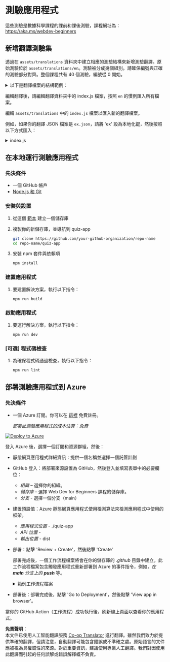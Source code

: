 <!--
CO_OP_TRANSLATOR_METADATA:
{
  "original_hash": "5301875c55bb305e6046bed3a4fd06d2",
  "translation_date": "2025-08-24T00:23:11+00:00",
  "source_file": "quiz-app/README.md",
  "language_code": "hk"
}
-->
# 測驗應用程式

這些測驗是數據科學課程的課前和課後測驗，課程網址為：https://aka.ms/webdev-beginners

## 新增翻譯測驗集

透過在 `assets/translations` 資料夾中建立相應的測驗結構來新增測驗翻譯。原始測驗位於 `assets/translations/en`。測驗被分成幾個組別。請確保編號與正確的測驗部分對齊。整個課程共有 40 個測驗，編號從 0 開始。

<details>
<summary>以下是翻譯檔案的結構範例：</summary>

```
[
    {
        "title": "A title",
        "complete": "A complete button title",
        "error": "An error message upon selecting the wrong answer",
        "quizzes": [
            {
                "id": 1,
                "title": "Title",
                "quiz": [
                    {
                        "questionText": "The question asked",
                        "answerOptions": [
                            {
                                "answerText": "Option 1 title",
                                "isCorrect": true
                            },
                            {
                                "answerText": "Option 2 title",
                                "isCorrect": false
                            }
                        ]
                    }
                ]
            }
        ]
    }
]
```
</details>

編輯翻譯後，請編輯翻譯資料夾中的 index.js 檔案，按照 `en` 的慣例匯入所有檔案。

編輯 `assets/translations` 中的 `index.js` 檔案以匯入新的翻譯檔案。

例如，如果你的翻譯 JSON 檔案是 `ex.json`，請將 'ex' 設為本地化鍵，然後按照以下方式匯入：

<details>
<summary>index.js</summary>

```
import ex from "./ex.json";

// if 'ex' is localization key then enter it like so in `messages` to expose it 

const messages = {
  ex: ex[0],
};

export default messages;
```

</details>

## 在本地運行測驗應用程式

### 先決條件

- 一個 GitHub 帳戶
- [Node.js 和 Git](https://nodejs.org/)

### 安裝與設置

1. 從這個 [範本](https://github.com/new?template_name=Web-Dev-For-Beginners&template_owner=microsoft) 建立一個儲存庫

1. 複製你的新儲存庫，並導航到 quiz-app

   ```bash
   git clone https://github.com/your-github-organization/repo-name
   cd repo-name/quiz-app
   ```

1. 安裝 npm 套件與依賴項

   ```bash
   npm install
   ```

### 建置應用程式

1. 要建置解決方案，執行以下指令：

   ```bash
   npm run build
   ```

### 啟動應用程式

1. 要運行解決方案，執行以下指令：

    ```bash
    npm run dev
    ```

### [可選] 程式碼檢查

1. 為確保程式碼通過檢查，執行以下指令：

    ```bash
    npm run lint
    ```

## 部署測驗應用程式到 Azure 

### 先決條件
- 一個 Azure 訂閱。你可以在 [這裡](https://aka.ms/azure-free) 免費註冊。

    _部署此測驗應用程式的成本估算：免費_

[![Deploy to Azure](https://aka.ms/deploytoazurebutton)](https://portal.azure.com/#create/Microsoft.StaticApp)

登入 Azure 後，選擇一個訂閱和資源群組，然後：

- 靜態網頁應用程式詳細資訊：提供一個名稱並選擇一個託管計劃
- GitHub 登入：將部署來源設置為 GitHub，然後登入並填寫表單中的必要欄位：
    - *組織* – 選擇你的組織。
    - *儲存庫* – 選擇 Web Dev for Beginners 課程的儲存庫。
    - *分支* - 選擇一個分支（main）
- 建置預設值：Azure 靜態網頁應用程式使用檢測算法來檢測應用程式中使用的框架。
    - *應用程式位置* - ./quiz-app
    - *API 位置* -
    - *輸出位置* - dist
- 部署：點擊 'Review + Create'，然後點擊 'Create'

    部署完成後，一個工作流程檔案將會在你的儲存庫的 *.github* 目錄中建立。此工作流程檔案包含觸發應用程式重新部署到 Azure 的事件指令，例如，_在 **main** 分支上的 **push**_ 等。

    <details>
    <summary>範例工作流程檔案</summary>
    以下是 GitHub Actions 工作流程檔案的範例：
    name: Azure Static Web Apps CI/CD

    ```
    on:
    push:
        branches:
        - main
    pull_request:
        types: [opened, synchronize, reopened, closed]
        branches:
        - main

    jobs:
    build_and_deploy_job:
        runs-on: ubuntu-latest
        name: Build and Deploy Job
        steps:
        - uses: actions/checkout@v2
        - name: Build And Deploy
            id: builddeploy
            uses: Azure/static-web-apps-deploy@v1
            with:
            azure_static_web_apps_api_token: ${{ secrets.AZURE_STATIC_WEB_APPS_API_TOKEN }}
            repo_token: ${{ secrets.GITHUB_TOKEN }}
            action: "upload"
            app_location: "quiz-app" # App source code path
            api_location: ""API source code path optional
            output_location: "dist" #Built app content directory - optional
    ```

    </details>

- 部署後：部署完成後，點擊 'Go to Deployment'，然後點擊 'View app in browser'。

當你的 GitHub Action（工作流程）成功執行後，刷新線上頁面以查看你的應用程式。

**免責聲明**：  
本文件已使用人工智能翻譯服務 [Co-op Translator](https://github.com/Azure/co-op-translator) 進行翻譯。雖然我們致力於提供準確的翻譯，但請注意，自動翻譯可能包含錯誤或不準確之處。原始語言的文件應被視為具權威性的來源。對於重要資訊，建議使用專業人工翻譯。我們對因使用此翻譯而引起的任何誤解或錯誤解釋概不負責。